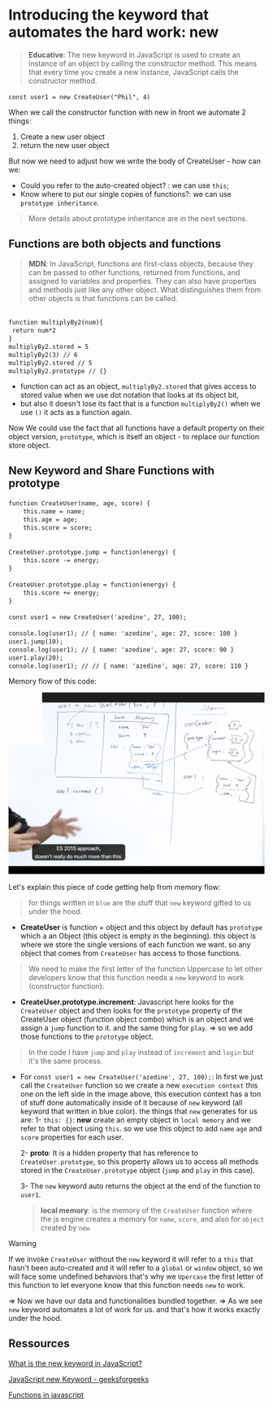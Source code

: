 # Introducing the keyword that automates the hard work: new

>**Educative**: The new keyword in JavaScript is used to create an instance of an object by calling the constructor method. This means that every time you create a new instance, JavaScript calls the constructor method.

`const user1 = new CreateUser("Phil", 4)`

When we call the constructor function with new in front we automate 2 things:

1. Create a new user object
2. return the new user object

But now we need to adjust how we write the body of CreateUser - how can we:

- Could you refer to the auto-created object? : we can use `this`;
- Know where to put our single copies of functions?: we can use `prototype inheritance`.
> More details about prototype inheritance are in the next sections.

## Functions are both objects and functions

> **MDN**: In JavaScript, functions are first-class objects, because they can be passed to other functions, returned from functions, and assigned to variables and properties. They can also have properties and methods just like any other object. What distinguishes them from other objects is that functions can be called.

```

function multiplyBy2(num){
 return num*2
}
multiplyBy2.stored = 5
multiplyBy2(3) // 6
multiplyBy2.stored // 5
multiplyBy2.prototype // {}

```
- function can act as an object, `multiplyBy2.stored` that gives access to stored value when we use dot notation that looks at its object bit, 
- but also it doesn't lose its fact that is a function `multiplyBy2()` when we use `()` it acts as a function again.

Now We could use the fact that all functions have a default property on their object version, `prototype`, which is itself an object - to replace our function store object.

## New Keyword and Share Functions with prototype

```
function CreateUser(name, age, score) {
    this.name = name;
    this.age = age;
    this.score = score;
}

CreateUser.prototype.jump = function(energy) {
    this.score -= energy;
}

CreateUser.prototype.play = function(energy) {
    this.score += energy;
}

const user1 = new CreateUser('azedine', 27, 100);

console.log(user1); // { name: 'azedine', age: 27, score: 100 }
user1.jump(10);
console.log(user1); // { name: 'azedine', age: 27, score: 90 }
user1.play(20);
console.log(user1); // // { name: 'azedine', age: 27, score: 110 }

```

Memory flow of this code:

![](images/img3.png?raw=true)

Let's explain this piece of code getting help from memory flow:

> for things written in `blue` are the stuff that `new` keyword gifted to us under the hood.

- **CreateUser** is function + object and this object by default has `prototype` which a an Object (this object is empty in the beginning). this object is where we store the single versions of each function we want. so any object that comes from  `CreateUser` has access to those functions. 
> We need to make the first letter of the function Uppercase to let other developers know that this function needs a `new` keyword to work (constructor function).

- **CreateUser.prototype.increment**: Javascript here looks for  the `CreateUser` object and then looks for the `prototype` property of the CreateUser object (function object combo) which is an object and we assign a `jump` function to it. and the same thing for `play`. => so we add those functions to the `prototype` object.

> In the code I have `jump` and `play` instead of `increment` and `login` but it's the same process.

- For `const user1 = new CreateUser('azedine', 27, 100);`: In first we just call the `CreateUser` function so we create a new `execution context` this one on the left side in the image above, this execution context has a ton of stuff done automatically inside of it because of `new` keyword (all keyword that written in blue color). the things that `new` generates for us are:
    1- `this: {}`: **new** create an empty object in  `local memory` and we refer to that object using `this`. so we use this object to add `name` `age` and `score` properties for each user.

    2- **__proto__**: It is a hidden property that has reference to `CreateUser.prototype`, so this property allows us to access all methods stored in the `CreateUser.prototype` object (`jump` and `play` in this case).

    3- The `new` keyword auto returns the object at the end of the function to `user1`.

    > **local memory**: is the memory of the `CreateUser` function where the js engine creates a memory for `name`, `score`, and also for `object` created by `new`.

> [!WARNING]  
> If we invoke `CreateUser` without the `new` keyword it will refer to a `this` that hasn't been auto-created and it will refer to a `global` or `window` object, so we will face some undefined behaviors that's why we `Upercase` the first letter of this function to let everyone know that this function needs `new` to work.

=> Now we have our data and functionalities bundled together.
=> As we see `new` keyword automates a lot of work for us. and that's how it works exactly under the hood.

## Ressources

[What is the new keyword in JavaScript?](https://www.educative.io/answers/what-is-the-new-keyword-in-javascript)

[JavaScript new Keyword - geeksforgeeks](https://www.geeksforgeeks.org/javascript-new-keyword/)

[Functions in javascript](https://developer.mozilla.org/en-US/docs/Web/JavaScript/Reference/Functions)

